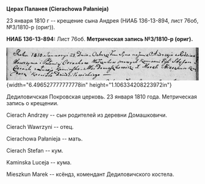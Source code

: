 **Церах Паланея (Cierachowa Pałanieja)**

23 января 1810 г -- крещение сына Андрея (НИАБ 136-13-894, лист 76об,
№3/1810-р (ориг)).

**НИАБ 136-13-894:** Лист 76об. **Метрическая запись №3/1810-р (ориг).**

![](./media/0b32e280d1df74e0a23cdad64b5fb6a421f60b1d.png){width="6.496527777777778in"
height="1.106334208223972in"}

Дедиловичская Покровская церковь. 23 января 1810 года. Метрическая
запись о крещении.

Cierach Andrzey -- сын родителей из деревни Домашковичи.

Cierach Wawrzyni -- отец.

Cierachowa Pałanieja -- мать.

Cierach Stefan -- кум.

Kaminska Luceja -- кума.

Mieszkun Marek -- ксёндз, комендант Дедиловичского костела.
